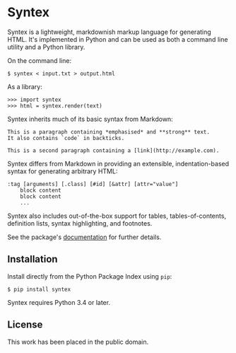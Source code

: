 
# Syntex

Syntex is a lightweight, markdownish markup language for generating HTML. It's implemented in Python and can be used as both a command line utility and a Python library.

On the command line:

    $ syntex < input.txt > output.html

As a library:

    >>> import syntex
    >>> html = syntex.render(text)

Syntex inherits much of its basic syntax from Markdown:

    This is a paragraph containing *emphasised* and **strong** text.
    It also contains `code` in backticks.

    This is a second paragraph containing a [link](http://example.com).

Syntex differs from Markdown in providing an extensible, indentation-based syntax for generating arbitrary HTML:

    :tag [arguments] [.class] [#id] [&attr] [attr="value"]
        block content
        block content
        ...

Syntex also includes out-of-the-box support for tables, tables-of-contents, definition lists, syntax highlighting, and footnotes.

See the package's [documentation](http://mulholland.xyz/docs/syntex/) for further details.


## Installation

Install directly from the Python Package Index using `pip`:

    $ pip install syntex

Syntex requires Python 3.4 or later.


## License

This work has been placed in the public domain.
